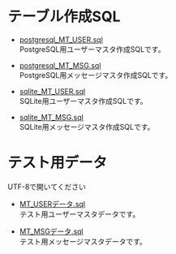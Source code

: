 # テーブル作成SQL
+ [postgresql_MT_USER.sql](postgresql_MT_USER.sql)  
PostgreSQL用ユーザーマスタ作成SQLです。

+ [postgresql_MT_MSG.sql](postgresql_MT_MSG.sql)  
PostgreSQL用メッセージマスタ作成SQLです。

+ [sqlite_MT_USER.sql](sqlite_MT_USER.sql)  
SQLite用ユーザーマスタ作成SQLです。

+ [sqlite_MT_MSG.sql](sqlite_MT_MSG.sql)  
SQLite用メッセージマスタ作成SQLです。

# テスト用データ
UTF-8で開いてください
+ [MT_USERデータ.sql](MT_USERデータ.sql)  
テスト用ユーザーマスタデータです。

+ [MT_MSGデータ.sql](MT_MSGデータ.sql)  
テスト用メッセージマスタデータです。
